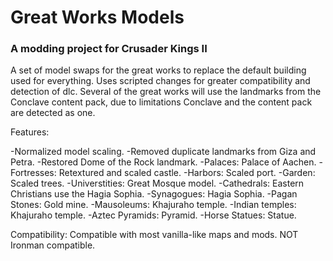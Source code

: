 # Great Works Models

### A modding project for Crusader Kings II

A set of model swaps for the great works to replace the default building used for everything. Uses scripted changes for greater compatibility and detection of dlc. Several of the great works will use the landmarks from the Conclave content pack, due to limitations Conclave and the content pack are detected as one.

Features:

-Normalized model scaling.
-Removed duplicate landmarks from Giza and Petra.
-Restored Dome of the Rock landmark.
-Palaces: Palace of Aachen.
-Fortresses: Retextured and scaled castle.
-Harbors: Scaled port.
-Garden: Scaled trees.
-Universtities: Great Mosque model.
-Cathedrals: Eastern Christians use the Hagia Sophia.
-Synagogues: Hagia Sophia.
-Pagan Stones: Gold mine.
-Mausoleums: Khajuraho temple.
-Indian temples: Khajuraho temple.
-Aztec Pyramids: Pyramid.
-Horse Statues: Statue.

Compatibility:
Compatible with most vanilla-like maps and mods.
NOT Ironman compatible.
